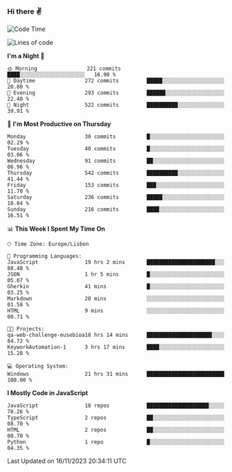 ### Hi there :v:

<!--
**eusebioaddsilva/eusebioaddsilva** is a ✨ _special_ ✨ repository because its `README.md` (this file) appears on your GitHub profile.

<!--START_SECTION:waka-->
![Code Time](http://img.shields.io/badge/Code%20Time-93%20hrs%2036%20mins-blue)

![Lines of code](https://img.shields.io/badge/From%20Hello%20World%20I%27ve%20Written-3.5%20million%20lines%20of%20code-blue)

**I'm a Night 🦉** 

```text
🌞 Morning                221 commits         ████░░░░░░░░░░░░░░░░░░░░░   16.90 % 
🌆 Daytime                272 commits         █████░░░░░░░░░░░░░░░░░░░░   20.80 % 
🌃 Evening                293 commits         ██████░░░░░░░░░░░░░░░░░░░   22.40 % 
🌙 Night                  522 commits         ██████████░░░░░░░░░░░░░░░   39.91 % 
```
📅 **I'm Most Productive on Thursday** 

```text
Monday                   30 commits          █░░░░░░░░░░░░░░░░░░░░░░░░   02.29 % 
Tuesday                  40 commits          █░░░░░░░░░░░░░░░░░░░░░░░░   03.06 % 
Wednesday                91 commits          ██░░░░░░░░░░░░░░░░░░░░░░░   06.96 % 
Thursday                 542 commits         ██████████░░░░░░░░░░░░░░░   41.44 % 
Friday                   153 commits         ███░░░░░░░░░░░░░░░░░░░░░░   11.70 % 
Saturday                 236 commits         █████░░░░░░░░░░░░░░░░░░░░   18.04 % 
Sunday                   216 commits         ████░░░░░░░░░░░░░░░░░░░░░   16.51 % 
```


📊 **This Week I Spent My Time On** 

```text
🕑︎ Time Zone: Europe/Lisbon

💬 Programming Languages: 
JavaScript               19 hrs 2 mins       ██████████████████████░░░   88.48 % 
JSON                     1 hr 5 mins         █░░░░░░░░░░░░░░░░░░░░░░░░   05.07 % 
Gherkin                  41 mins             █░░░░░░░░░░░░░░░░░░░░░░░░   03.25 % 
Markdown                 20 mins             ░░░░░░░░░░░░░░░░░░░░░░░░░   01.58 % 
HTML                     9 mins              ░░░░░░░░░░░░░░░░░░░░░░░░░   00.71 % 

🐱‍💻 Projects: 
qa-web-challenge-eusebioa18 hrs 14 mins      █████████████████████░░░░   84.72 % 
KeyworkAutomation-1      3 hrs 17 mins       ████░░░░░░░░░░░░░░░░░░░░░   15.28 % 

💻 Operating System: 
Windows                  21 hrs 31 mins      █████████████████████████   100.00 % 
```

**I Mostly Code in JavaScript** 

```text
JavaScript               18 repos            ████████████████████░░░░░   78.26 % 
TypeScript               2 repos             ██░░░░░░░░░░░░░░░░░░░░░░░   08.70 % 
HTML                     2 repos             ██░░░░░░░░░░░░░░░░░░░░░░░   08.70 % 
Python                   1 repo              █░░░░░░░░░░░░░░░░░░░░░░░░   04.35 % 
```




 Last Updated on 16/11/2023 20:34:11 UTC
<!--END_SECTION:waka-->
